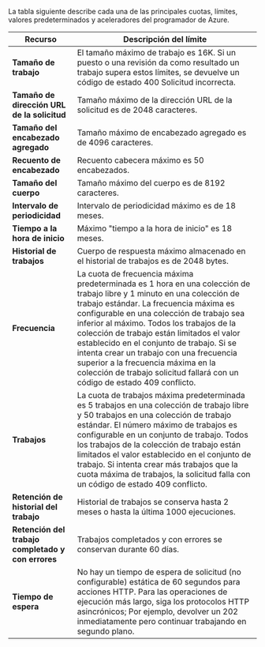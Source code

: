 La tabla siguiente describe cada una de las principales cuotas, límites, valores predeterminados y aceleradores del programador de Azure.

|Recurso|Descripción del límite|
|---|---|
|**Tamaño de trabajo**|El tamaño máximo de trabajo es 16K. Si un puesto o una revisión da como resultado un trabajo supera estos límites, se devuelve un código de estado 400 Solicitud incorrecta.|
|**Tamaño de dirección URL de la solicitud**|Tamaño máximo de la dirección URL de la solicitud es de 2048 caracteres.|
|**Tamaño del encabezado agregado**|Tamaño máximo de encabezado agregado es de 4096 caracteres.|
|**Recuento de encabezado**|Recuento cabecera máximo es 50 encabezados.|
|**Tamaño del cuerpo**|Tamaño máximo del cuerpo es de 8192 caracteres.|
|**Intervalo de periodicidad**|Intervalo de periodicidad máximo es de 18 meses.|
|**Tiempo a la hora de inicio**|Máximo "tiempo a la hora de inicio" es 18 meses.|
|**Historial de trabajos**|Cuerpo de respuesta máximo almacenado en el historial de trabajos es de 2048 bytes.|
|**Frecuencia**|La cuota de frecuencia máxima predeterminada es 1 hora en una colección de trabajo libre y 1 minuto en una colección de trabajo estándar. La frecuencia máxima es configurable en una colección de trabajo sea inferior al máximo. Todos los trabajos de la colección de trabajo están limitados el valor establecido en el conjunto de trabajo. Si se intenta crear un trabajo con una frecuencia superior a la frecuencia máxima en la colección de trabajo solicitud fallará con un código de estado 409 conflicto.|
|**Trabajos**|La cuota de trabajos máxima predeterminada es 5 trabajos en una colección de trabajo libre y 50 trabajos en una colección de trabajo estándar. El número máximo de trabajos es configurable en un conjunto de trabajo. Todos los trabajos de la colección de trabajo están limitados el valor establecido en el conjunto de trabajo. Si intenta crear más trabajos que la cuota máxima de trabajos, la solicitud falla con un código de estado 409 conflicto.|
|**Retención de historial del trabajo**|Historial de trabajos se conserva hasta 2 meses o hasta la última 1000 ejecuciones.|
|**Retención del trabajo completado y con errores**|Trabajos completados y con errores se conservan durante 60 días.|
|**Tiempo de espera**|No hay un tiempo de espera de solicitud (no configurable) estática de 60 segundos para acciones HTTP. Para las operaciones de ejecución más largo, siga los protocolos HTTP asincrónicos; Por ejemplo, devolver un 202 inmediatamente pero continuar trabajando en segundo plano.|
